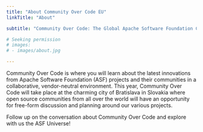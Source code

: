 ```yaml
---
title: "About Community Over Code EU"
linkTitle: "About"

subtitle: "Community Over Code: The Global Apache Software Foundation Conference"

# Seeking permission
# images:
# - images/about.jpg

---
```


Community Over Code is where you will learn about the latest innovations from Apache Software Foundation (ASF) projects and their communities in a collaborative, vendor-neutral environment. This year, Community Over Code will take place at the charming city of Bratislava in Slovakia where open source communities from all over the world will have an opportunity for free-form discussion and planning around our various projects.

Follow up on the conversation about Community Over Code and explore with us the ASF Universe!  


